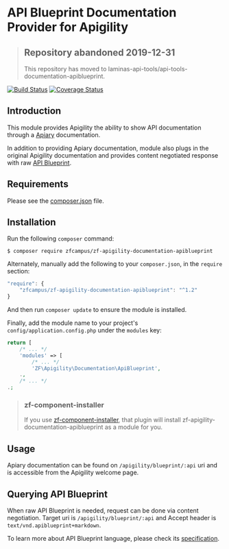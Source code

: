 # API Blueprint Documentation Provider for Apigility

> ## Repository abandoned 2019-12-31
>
> This repository has moved to laminas-api-tools/api-tools-documentation-apiblueprint.

[![Build Status](https://secure.travis-ci.org/zfcampus/zf-apigility-documentation-apiblueprint.svg?branch=master)](https://secure.travis-ci.org/zfcampus/zf-apigility-documentation-apiblueprint)
[![Coverage Status](https://coveralls.io/repos/github/zfcampus/zf-apigility-documentation-apiblueprint/badge.svg?branch=master)](https://coveralls.io/github/zfcampus/zf-apigility-documentation-apiblueprint?branch=master)

## Introduction

This module provides Apigility the ability to show API documentation through a
[Apiary](https://apiary.io/) documentation.

In addition to providing Apiary documentation, module also plugs in the original
Apigility documentation and provides content negotiated response with raw
[API Blueprint](https://apiblueprint.org).

## Requirements
  
Please see the [composer.json](composer.json) file.

## Installation

Run the following `composer` command:

```console
$ composer require zfcampus/zf-apigility-documentation-apiblueprint
```

Alternately, manually add the following to your `composer.json`, in the `require` section:

```javascript
"require": {
    "zfcampus/zf-apigility-documentation-apiblueprint": "^1.2"
}
```

And then run `composer update` to ensure the module is installed.

Finally, add the module name to your project's `config/application.config.php` under the `modules`
key:

```php
return [
    /* ... */
    'modules' => [
        /* ... */
        'ZF\Apigility\Documentation\ApiBlueprint',
    .,
    /* ... */
.;
```

> ### zf-component-installer
>
> If you use [zf-component-installer](https://github.com/zendframework/zf-component-installer),
> that plugin will install zf-apigility-documentation-apiblueprint as a module for you.

## Usage

Apiary documentation can be found on `/apigility/blueprint/:api` uri and is
accessible from the Apigility welcome page.

## Querying API Blueprint

When raw API Blueprint is needed, request can be done via content negotiation.
Target uri is `/apigility/blueprint/:api` and Accept header is
`text/vnd.apiblueprint+markdown`.

To learn more about API Blueprint language, please check its
[specification](https://github.com/apiaryio/api-blueprint/blob/master/API%20Blueprint%20Specification.md).